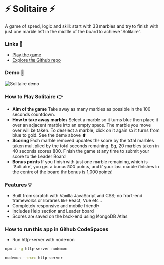 # ⚡ Solitaire ⚡

A game of speed, logic and skill: start with 33 marbles and try to finish with just one marble left in the middle of the board to achieve 'Solitaire'.

### Links 🔗

- [Play the game](https://js-solitaire-game.vercel.app/)
- [Explore the Github repo](https://github.com/rolandjlevy/js-solitaire-game)

### Demo 🏁

![Solitaire demo](https://github.com/rolandjlevy/js-solitaire-game/blob/master/images/solitaire-demo-large.gif?raw=true 'Solitaire demo')

### How to Play Solitaire 👉

- **Aim of the game**
  Take away as many marbles as possible in the 100 seconds countdown.
- **How to take away marbles**
  Select a marble so it turns blue then place it over an adjacent marble into an empty space. The marble you move over will be taken. To deselect a marble, click on it again so it turns from blue to gold. See the demo above ⬆
- **Scoring**
  Each marble removed updates the score by the total marbles taken multiplied by the total seconds remaining. Eg, 20 marbles taken in 40 seconds scores 800. Finish the game at any time to submit your score to the Leader Board.
- **Bonus points**
  If you finish with just one marble remaining, which is 'Solitaire', you get a bonus 500 points, and if your last marble finishes in the centre of the board the bonus is 1,000 points!

### Features 💡

- Built from scratch with Vanilla JavaScript and CSS; no front-end frameworks or libraries like React, Vue etc...
- Completely responsive and mobile friendly
- Includes Help section and Leader board
- Scores are saved on the back-end using MongoDB Atlas

### How to run this app in Github CodeSpaces

- Run http-server with nodemon

```bash
npm i -g http-server nodemon
```

```bash
nodemon --exec http-server
```
